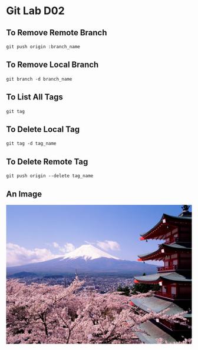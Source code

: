 # Git Lab D02 

## To Remove Remote Branch
```
git push origin :branch_name
```

## To Remove Local Branch
```
git branch -d branch_name
```

## To List All Tags
```
git tag
```

## To Delete Local Tag
```
git tag -d tag_name
```

## To Delete Remote Tag
```
git push origin --delete tag_name
```

## An Image

![This is an image](/image.jpg)